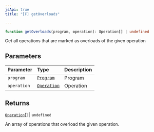 ```yaml
---
jsApi: true
title: "[F] getOverloads"

---
```

```ts
function getOverloads(program, operation): Operation[] | undefined
```

Get all operations that are marked as overloads of the given operation

## Parameters

| Parameter | Type | Description |
| :------ | :------ | :------ |
| `program` | [`Program`](../interfaces/Program.md) | Program |
| `operation` | [`Operation`](../interfaces/Operation.md) | Operation |

## Returns

[`Operation`](../interfaces/Operation.md)[] \| `undefined`

An array of operations that overload the given operation.
